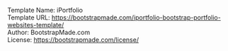 Template Name: iPortfolio <br>
Template URL: https://bootstrapmade.com/iportfolio-bootstrap-portfolio-websites-template/ <br>
Author: BootstrapMade.com <br>
License: https://bootstrapmade.com/license/
